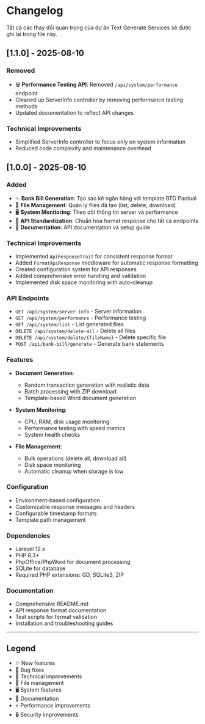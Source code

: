 # Changelog

Tất cả các thay đổi quan trọng của dự án Text Generate Services sẽ được ghi lại trong file này.

## [1.1.0] - 2025-08-10

### Removed
- 🗑️ **Performance Testing API**: Removed `/api/system/performance` endpoint
- Cleaned up ServerInfo controller by removing performance testing methods
- Updated documentation to reflect API changes

### Technical Improvements
- Simplified ServerInfo controller to focus only on system information
- Reduced code complexity and maintenance overhead

## [1.0.0] - 2025-08-10

### Added
- ✨ **Bank Bill Generation**: Tạo sao kê ngân hàng với template BTG Pactual
- 📁 **File Management**: Quản lý files đã tạo (list, delete, download)
- 🖥️ **System Monitoring**: Theo dõi thông tin server và performance
- 🔧 **API Standardization**: Chuẩn hóa format response cho tất cả endpoints
- 📖 **Documentation**: API documentation và setup guide

### Technical Improvements
- Implemented `ApiResponseTrait` for consistent response format
- Added `FormatApiResponse` middleware for automatic response formatting
- Created configuration system for API responses
- Added comprehensive error handling and validation
- Implemented disk space monitoring with auto-cleanup

### API Endpoints
- `GET /api/system/server-info` - Server information
- `GET /api/system/performance` - Performance testing
- `GET /api/system/list` - List generated files
- `DELETE /api/system/delete-all` - Delete all files
- `DELETE /api/system/delete/{fileName}` - Delete specific file
- `POST /api/bank-bill/generate` - Generate bank statements

### Features
- **Document Generation**: 
  - Random transaction generation with realistic data
  - Batch processing with ZIP download
  - Template-based Word document generation
  
- **System Monitoring**:
  - CPU, RAM, disk usage monitoring
  - Performance testing with speed metrics
  - System health checks
  
- **File Management**:
  - Bulk operations (delete all, download all)
  - Disk space monitoring
  - Automatic cleanup when storage is low

### Configuration
- Environment-based configuration
- Customizable response messages and headers
- Configurable timestamp formats
- Template path management

### Dependencies
- Laravel 12.x
- PHP 8.3+
- PhpOffice/PhpWord for document processing
- SQLite for database
- Required PHP extensions: GD, SQLite3, ZIP

### Documentation
- Comprehensive README.md
- API response format documentation
- Test scripts for format validation
- Installation and troubleshooting guides

---

## Legend
- ✨ New features
- 🐛 Bug fixes
- 🔧 Technical improvements
- 📁 File management
- 🖥️ System features
- 📖 Documentation
- ⚡ Performance improvements
- 🔒 Security improvements
